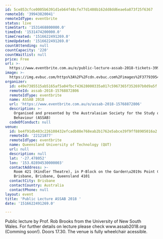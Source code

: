 ```yaml
---
id: 5ce853cfce0005b6391d1eb64f48cfe77d1408b162dd8dd6eae6a873f25f6367
remoteId: '39943820041'
remoteIdType: eventbrite
status: live
timeStart: '1531468800000.0'
timeEnd: '1531474200000.0'
timeCreated: '1516622491269.0'
timeUpdated: '1516622491269.0'
countAttending: null
countCapacity: '220'
countWaitlist: null
price: Free
url: >-
  https://www.eventbrite.com.au/e/public-lecture-assab-2018-tickets-39943820041?aff=ebapi
image: >-
  https://img.evbuc.com/https%3A%2F%2Fcdn.evbuc.com%2Fimages%2F37793954%2F223565973230%2F1%2Foriginal.jpg?s=04fd6ba32f21680e39f80988c541548b
organizer:
  id: e49e7385515ab5165af5a04fbcf43628000335a017c5967365f352697b0d9a5f
  remoteId: assab-2018-15768872806
  remoteIdType: eventbrite
  name: ASSAB 2018
  url: 'https://www.eventbrite.com.au/o/assab-2018-15768872806'
  description: >-
    Organised and presented by the Australasian Society for the Study of Animal
    Behaviour (ASSAB)
  codeOfConduct: null
venue:
  id: be4f91db483c226108432efcadb88e768eab2b1762e5abce39f9ff88905016a2
  remoteId: '22121877'
  remoteIdType: eventbrite
  name: Queensland University of Technology (QUT)
  url: null
  description: null
  lat: '-27.478052'
  lon: '153.02894530000003'
  contactAddress: >-
    Room 421 (Kindler Theatre), in P-Block on the Garden\u2019s Point Campus,
    Brisbane, Brisbane, Queensland 4101
  contactCity: Brisbane
  contactCountry: Australia
  contactPhone: null
layout: event
title: 'Public Lecture ASSAB 2018 '
date: '1516622491269.0'

---
```

<P>Public lecture by Prof. <SPAN>Rob Brooks from the University of New South Wales.</SPAN> For further details on lecture please check www.assab2018.org (Comming soon!). <SPAN>Doors 17.30. The venue is fully wheelchair acessible.</SPAN><BR></P>
